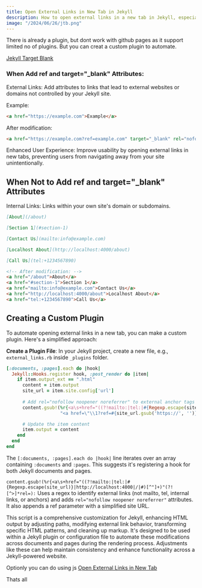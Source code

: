 ```yaml
---
title: Open External Links in New Tab in Jekyll
description: How to open external links in a new tab in Jekyll, especially when GitHub Pages restricts certain plugins.
image: "/2024/06/26/jtb.png"
---
```



There is already a plugin, but dont work with github pages as it support limited no of plugins. But you can creat a  custom plugin to automate.


[Jekyll Target Blank](https://github.com/keithmifsud/jekyll-target-blank)
 

### When Add ref and target="_blank" Attributes:
External Links: Add attributes to links that lead to external websites or domains not controlled by your Jekyll site.

Example:

```html 
<a href="https://example.com">Example</a>
```

After modification:

```html 
<a href="https://example.com?ref=example.com" target="_blank" rel="nofollow noopener noreferrer">Example</a>

```
Enhanced User Experience: Improve usability by opening external links in new tabs, preventing users from navigating away from your site unintentionally.

 

## When Not to Add ref and target="_blank" Attributes 

Internal Links: Links within your own site's domain or subdomains.

```md
[About](/about)

[Section 1](#section-1)

[Contact Us](mailto:info@example.com)

[Localhost About](http://localhost:4000/about)

[Call Us](tel:+1234567890)

```

```html
<!-- After modification: -->
<a href="/about">About</a>
<a href="#section-1">Section 1</a>
<a href="mailto:info@example.com">Contact Us</a>
<a href="http://localhost:4000/about">Localhost About</a>
<a href="tel:+1234567890">Call Us</a>
```
 

## Creating a Custom Plugin

To automate opening external links in a new tab, you can make a custom plugin. Here's a simplified approach:

 **Create a Plugin File**: In your Jekyll project, create a new file, e.g., `external_links.rb` inside `_plugins` folder.

```ruby
[:documents, :pages].each do |hook|
  Jekyll::Hooks.register hook, :post_render do |item|
    if item.output_ext == ".html"
      content = item.output
      site_url = item.site.config['url']
      
      # Add rel="nofollow noopener noreferrer" to external anchor tags and ref parameter
      content.gsub!(%r{<a\s+href="((?!mailto:|tel:|#{Regexp.escape(site_url)}|http://localhost:4000|/|#)[^"]+)"(?![^>]*rel=)}, 
                    "<a href=\"\\1?ref=#{site_url.gsub('https://', '')}\" target=\"_blank\" rel=\"nofollow noopener noreferrer\"")

      # Update the item content
      item.output = content
    end
  end
end 

``` 

The `[:documents, :pages].each do |hook|` line iterates over an array containing `:documents` and `:pages`. This suggests it's registering a hook for both Jekyll documents and pages.


`content.gsub!(%r{<a\s+href="((?!mailto:|tel:|#{Regexp.escape(site_url)}|http://localhost:4000|/|#)[^"]+)"(?![^>]*rel=):` Uses a regex to identify external links (not mailto, tel, internal links, or anchors) and adds `rel="nofollow noopener noreferrer"` attributes. It also appends a ref parameter with a simplified site URL.

This script is a comprehensive customization for Jekyll, enhancing HTML output by adjusting paths, modifying external link behavior, transforming specific HTML patterns, and cleaning up markup. It's designed to be used within a Jekyll plugin or configuration file to automate these modifications across documents and pages during the rendering process. Adjustments like these can help maintain consistency and enhance functionality across a Jekyll-powered website.  


Optionly you can do using js [Open External Links in New Tab](/open-external-links-in-new-tab)

Thats all